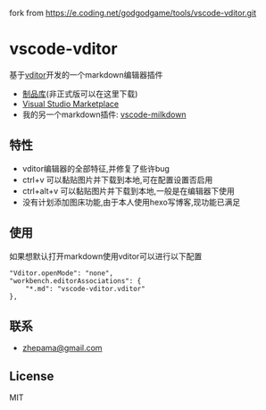 fork from https://e.coding.net/godgodgame/tools/vscode-vditor.git

# vscode-vditor

基于[vditor](https://github.com/Vanessa219/vditor)开发的一个markdown编辑器插件

- [制品库](https://godgodgame.coding.net/public-artifacts/tools/vscode-vditor/packages)(非正式版可以在这里下载)
- [Visual Studio Marketplace](https://marketplace.visualstudio.com/items?itemName=zhepama.vscode-vditor)
- 我的另一个markdown插件: [vscode-milkdown](https://marketplace.visualstudio.com/items?itemName=zhepama.vscode-milkdown)

## 特性

* vditor编辑器的全部特征,并修复了些许bug
* ctrl+v 可以黏贴图片并下载到本地,可在配置设置否启用
* ctrl+alt+v 可以黏贴图片并下载到本地,一般是在编辑器下使用
* 没有计划添加图床功能,由于本人使用hexo写博客,现功能已满足

## 使用

如果想默认打开markdown使用vditor可以进行以下配置

```
"Vditor.openMode": "none",
"workbench.editorAssociations": {
    "*.md": "vscode-vditor.vditor"
},
```

## 联系

- zhepama@gmail.com

## License

MIT
